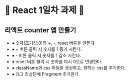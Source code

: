 # 🐳 React 1일차 과제 🐳
## 리액트 counter 앱 만들기
- ♦️ 숫자(초기값:0)와 +, -, reset 버튼을 만든다.
- ♦️ + 버튼 클릭 시 숫자를 1 증가 시킨다.
- ♦️ - 버튼 클릭 시 숫자를 1 감소 시킨다.
- ♦️ reset 버튼 클릭 시 숫자를 다시 0으로 변경한다.
- ♦️ className과 css 파일을 생성하고, 원하는 css를 추가한다.
- ♦️ 태그 최상단에 Fragment 추가한다.
